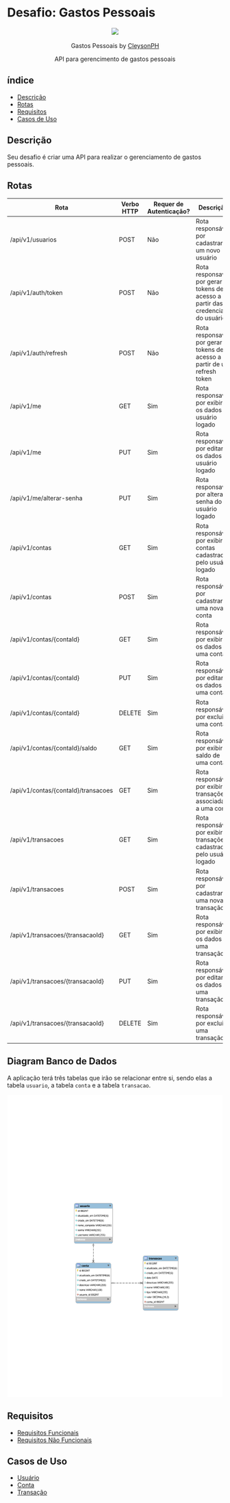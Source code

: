 # Desafio: Gastos Pessoais

<p align="center">
  <img src="https://github.com/treinaweb.png" width="200">
</p>

<p align="center">
  Gastos Pessoais by <a href="https://github.com/CleysonPH">CleysonPH</a>
</p>

<p align="center">
  API para gerencimento de gastos pessoais
</p>

## índice

- [Descrição](#descrição)
- [Rotas](#rotas)
- [Requisitos](#requisitos)
- [Casos de Uso](#casos-de-uso)

## Descrição

Seu desafio é criar uma API para realizar o gerenciamento de gastos pessoais.

## Rotas

| Rota                                | Verbo HTTP | Requer de Autenticação? | Descrição                                                                         |
|-------------------------------------|------------|-------------------------|-----------------------------------------------------------------------------------|
| /api/v1/usuarios                    | POST       | Não                     | Rota responsável por cadastrar um novo usuário                                    |
| /api/v1/auth/token                  | POST       | Não                     | Rota responsavél por gerar tokens de acesso a partir das credenciais do   usuário |
| /api/v1/auth/refresh                | POST       | Não                     | Rota responsavél por gerar tokens de acesso a partir de um refresh token          |
| /api/v1/me                          | GET        | Sim                     | Rota responsavél por exibir os dados do usuário logado                            |
| /api/v1/me                          | PUT        | Sim                     | Rota responsavél por editar os dados do usuário logado                            |
| /api/v1/me/alterar-senha            | PUT        | Sim                     | Rota responsavél por alterar a senha do usuário logado                            |
| /api/v1/contas                      | GET        | Sim                     | Rota responsável por exibir as contas cadastradas pelo usuário logado             |
| /api/v1/contas                      | POST       | Sim                     | Rota responsável por cadastrar uma nova conta                                     |
| /api/v1/contas/{contaId}            | GET        | Sim                     | Rota responsável por exibir os dados de uma conta                                 |
| /api/v1/contas/{contaId}            | PUT        | Sim                     | Rota responsável por editar os dados de uma conta                                 |
| /api/v1/contas/{contaId}            | DELETE     | Sim                     | Rota responsável por excluir uma conta                                            |
| /api/v1/contas/{contaId}/saldo      | GET        | Sim                     | Rota responsável por exibir o saldo de uma conta                                  |
| /api/v1/contas/{contaId}/transacoes | GET        | Sim                     | Rota responsável por exibir as transações associadas a uma conta                  |
| /api/v1/transacoes                  | GET        | Sim                     | Rota responsável por exibir as transações cadastradas pelo usuário logado         |
| /api/v1/transacoes                  | POST       | Sim                     | Rota responsável por cadastrar uma nova transação                                 |
| /api/v1/transacoes/{transacaoId}    | GET        | Sim                     | Rota responsável por exibir os dados de uma transação                             |
| /api/v1/transacoes/{transacaoId}    | PUT        | Sim                     | Rota responsável por editar os dados de uma transação                             |
| /api/v1/transacoes/{transacaoId}    | DELETE     | Sim                     | Rota responsável por excluir uma transação                                        |

## Diagram Banco de Dados

A aplicação terá três tabelas que irão se relacionar entre si, sendo elas a tabela `usuario`, a tabela `conta` e a tabela `transacao`.

![Diagrama banco de dados](./db-diagram/db-diagram.svg)

## Requisitos

- [Requisitos Funcionais](./requisitos-funcionais.md)
- [Requisitos Não Funcionais](./requisitos-nao-funcionais.md)

## Casos de Uso

- [Usuário](./casos-de-uso-usuario.md)
- [Conta](./casos-de-uso-conta.md)
- [Transação](./casos-de-uso-transacao.md)